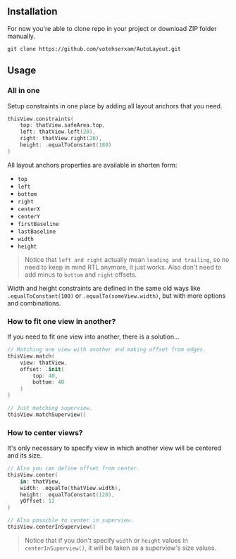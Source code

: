 ## Installation
For now you're able to clone repo in your project or download ZIP folder manually.
```
git clone https://github.com/votehserxam/AutoLayout.git
```


## Usage
### All in one
Setup constraints in one place by adding all layout anchors that you need.

```Swift
thisView.constraints(
    top: thatView.safeArea.top,
    left: thatView.left(20),
    right: thatView.right(20),
    height: .equalToConstant(180)
)
```

All layout anchors properties are available in shorten form:
- `top`
- `left`
- `bottom`
- `right`
- `centerX`
- `centerY`
- `firstBaseline`
- `lastBaseline`
- `width`
- `height`

> Notice that `left and right` actually mean `leading and trailing`, so no need to keep in mind RTL anymore, it just works. Also don't need to add minus to `bottom` and `right` offsets.

Width and height constraints are defined in the same old ways like `.equalToConstant(100)` or `.equalTo(someView.width)`, but with more options and combinations.


### How to fit one view in another?
If you need to fit one view into another, there is a solution...

```Swift
// Matching one view with another and making offset from edges.
thisView.match(
    view: thatView,
    offset: .init(
        top: 40,
        bottom: 40
    )
)

// Just matching superview.
thisView.matchSuperview()
```

### How to center views?
It's only necessary to specify view in which another view will be centered and its size.

```Swift
// Also you can define offset from center.
thisView.center(
    in: thatView,
    width: .equalTo(thatView.width),
    height: .equalToConstant(120),
    yOffset: 12
)

// Also possible to center in superview.
thisView.centerInSuperview()
```

> Notice that if you don't specify `width` or `height` values in `centerInSuperview()`, it will be taken as a superview's size values.

